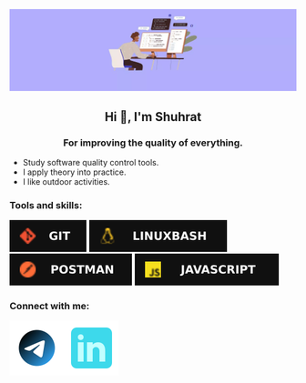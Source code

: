 ![Header](https://github.com/Realboy116/Realboy116/blob/main/files/rm5.jpg)

<h2 align="center"> Hi 🤚, I'm <strong>Shuhrat</strong></h2>
<h3 align="center">For improving the quality of everything.</h3>

- Study software quality control tools.
- I apply theory into practice.
- I like outdoor activities.

### Tools and skills:

![Git](https://github.com/Realboy116/Realboy116/blob/main/files/68747470733a2f2f696d672e736869656c64732e696f2f62616467652f4769742d3130313031303f7374796c653d666f722d7468652d6261646765266c6f676f3d676974.svg)
![LinuxBash](https://github.com/Realboy116/Realboy116/blob/main/files/68747470733a2f2f696d672e736869656c64732e696f2f62616467652f4c696e7578426173682d3130313031303f7374796c653d666f722d7468652d6261646765266c6f676f3d6c696e7578.svg)
![Postman](https://github.com/Realboy116/Realboy116/blob/main/files/68747470733a2f2f696d672e736869656c64732e696f2f62616467652f506f73746d616e2d3130313031303f7374796c653d666f722d7468652d6261646765266c6f676f3d506f73746d616e.svg)
![JavaScript](https://github.com/Realboy116/Realboy116/blob/main/files/68747470733a2f2f696d672e736869656c64732e696f2f62616467652f4a6176615363726970742d3130313031303f7374796c653d666f722d7468652d6261646765266c6f676f3d6a617661736372697074.svg)


### Connect with me:
[![Telegram](https://github.com/Realboy116/Realboy116/blob/main/files/tg.svg)](https://t.me/Realboy116)[![Linkedin](https://github.com/Realboy116/Realboy116/blob/main/files/linkedin.svg)](https://www.linkedin.com/in/shuhrat-abduraimov-308573236)
